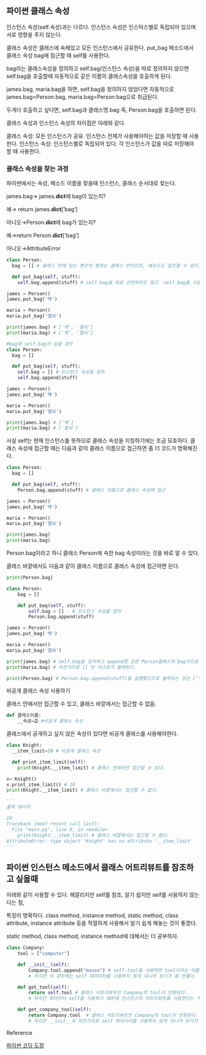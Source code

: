 ## 파이썬 클래스 속성

인스턴스 속성(self.속성)과는 다르다. 인스턴스 속성은 인스턱스별로 독립되어 있으며 서로 영향을 주지 않는다.

클래스 속성은 클래스에 속해있고 모든 인스턴스에서 공유한다.
put_bag 메소드에서 클래스 속성 bag에 접근할 때 self를 사용한다.

bag라는 클래스속성을 정의하고 self.bag(인스턴스 속성)을 따로 정의하지 않으면
self.bag을 호출할때 자동적으로 같은 이름의 클래스속성을 호출하게 된다.

james.bag, maria.bag을 하면, self.bag을 정의하지 않았다면 자동적으로 james.bag=Person.bag,
maria.bag=Person.bag으로 취급된다.

두개다 호출하고 싶다면, self.bag과 클래스명.bag 즉, Person.bag을 호출하면 된다.

클래스 속성과 인스턴스 속성의 차이점은 아래와 같다.

클래스 속성: 모든 인스턴스가 공유. 인스턴스 전체가 사용해야하는 값을 저장할 때 사용한다.
인스턴스 속성: 인스턴스별로 독립되어 있다. 각 인스턴스가 값을 따로 저장해야 할 때 사용한다.

### 클래스 속성을 찾는 과정

파이썬에서는 속성, 메소드 이름을 찾을때 인스턴스, 클래스 순서대로 찾는다.

james.bag→ james.**dict**에 bag이 있는지?

예→ return james.**dict**[’bag’]

아니오→Person.**dict**에 bag가 있는지?

예→return Person.**dict**[’bag’]

아니오→AttributeError

```python
class Person:
  bag = [] # 클래스 안에 있는 변수의 범위는 클래스 안이므로, 메소드도 참조할 수 있다.

  def put_bag(self, stuff):
    self.bag.append(stuff) # self.bag을 따로 선언하지도 않고  self.bag을 사용한다는게 포인트

james = Person()
james.put_bag('백')

maria = Person()
maria.put_bag('열쇠')

print(james.bag) # ['백', '열쇠']
print(maria.bag) # ['백', '열쇠']

#bag와 self.bag가 있을 경우
class Person:
  bag = []

  def put_bag(self, stuff):
    self.bag = [] # 인스턴스 속성을 정의
    self.bag.append(stuff)

james = Person()
james.put_bag('백')

maria = Person()
maria.put_bag('열쇠')

print(james.bag) # ['백']
print(maria.bag) # ['열쇠']
```

사실 self는 현재 인스턴스를 뜻하므로 클래스 속성을 지칭하기에는 조금 모호하다.
클래스 속성에 접근할 때는 다음과 같이 클래스 이름으로 접근하면 좀 더 코드가 명확해진다.

```python
class Person:
  bag = []

  def put_bag(self, stuff):
    Person.bag.append(stuff) # 클래스 이름으로 클래스 속성에 접근

james = Person()
james.put_bag('백')

maria = Person()
maria.put_bag('열쇠')

print(james.bag)
print(maria.bag)
```

Person.bag이라고 하니 클래스 Person에 속한 bag 속성이라는 것을 바로 알 수 있다.

클래스 바깥에서도 다음과 같이 클래스 이름으로 클래스 속성에 접근하면 된다.

```python
print(Person.bag)
```

```python
class Person:
    bag = []

    def put_bag(self, stuff):
        self.bag = []   # 인스턴스 속성을 정의
        Person.bag.append(stuff)

james = Person()
james.put_bag('백')

maria = Person()
maria.put_bag('열쇠')

print(james.bag) # self.bag을 정의하고 append한 곳은 Person클래스의 bag이므로 출력되는 것은 []
print(maria.bag) # 마찬가지로 [] 빈 리스트가 출력된다.

print(Person.bag) # Person.bag.append(stuff)를 실행했으므로 출력되는 것은 ['백','열쇠']
```

비공개 클래스 속성 사용하기

클래스 안에서만 접근할 수 있고, 클래스 바깥에서는 접근할 수 없음.

```python
def 클래스이름:
	__속성=값 #비공개 클래스 속성
```

클래스에서 공개하고 싶지 않은 속성이 있다면 비공개 클래스를 사용해야한다.

```python
class Knight:
  __item_limit=10 # 비공개 클래스 속성

  def print_item_limit(self):
    print(Knight.__item_limit) # 클래스 안에서만 접근할 수 있다.

x= Knight()
x.print_item_limit() # 10
print(Knight.__item_limit) # 클래스 바깥에서는 접근할 수 없다.

'''
출력 메시지

10
Traceback (most recent call last):
  File "main.py", line 9, in <module>
    print(Knight.__item_limit) # 클래스 바깥에서는 접근할 수 없다.
AttributeError: type object 'Knight' has no attribute '__item_limit'
'''
```

## 파이썬 인스턴스 메소드에서 클래스 어트리뷰트를 참조하고 싶을때

아래와 같이 사용할 수 있다. 헤깔리지만 self를 참조, 알기 쉽지만 self를 사용하지 않는다는 점,

특징이 명확하다. class method, instance method, static method, class attribute, instance attribute 등을 적절하게 사용해서 알기 쉽게 해놓는 것이 좋겠다.

static method, class method, instance method에 대해서는 더 공부하자.

```python
class Company:
	tool = ["computer"]

	def __init__(self):
		Company.tool.append("mouse") # self.tool을 사용하면 tool이라는 이름의 인스턴스 어트리뷰트가 별도로 생성된다.
		# 하지만 이 경우에는 self 파라미터를 사용하지 않게 되니까 보기가 좀 안좋다.

	def get_tool(self):
		return self.tool # 클래스 어트리뷰트인 Company의 tool이 반환된다.
		# 하지만 파라미터 self를 사용하기 때문에 인스턴스의 어트리뷰트를 사용한다는 착각을 줄 수 도 있다.

	def get_company_tool(self):
		return Company.tool  # 클래스 어트리뷰트인 Company의 tool이 반환된다.
		# 하지만 __init__과 마찬가지로 self 파라미터를 사용하지 않게 되니까 보기가 좀 안좋다.
```

Reference

[파이썬 코딩 도장](https://dojang.io/mod/page/view.php?id=2380)
